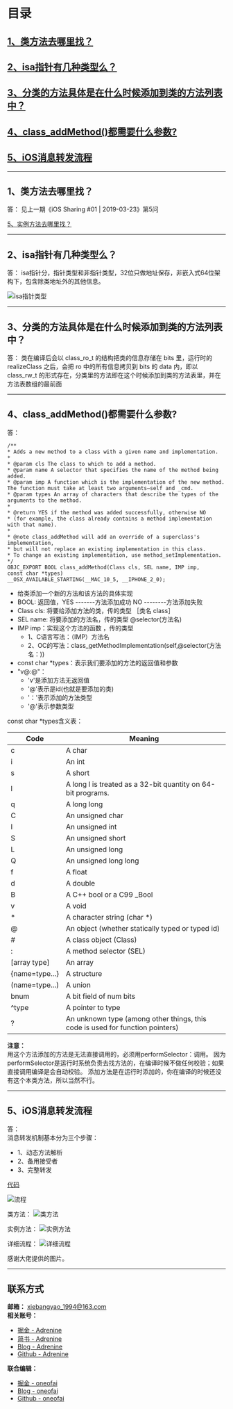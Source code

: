 # 目录
## [1、类方法去哪里找？](#21)
## [2、isa指针有几种类型么？](#22)
## [3、分类的方法具体是在什么时候添加到类的方法列表中？](#23)
## [4、class_addMethod()都需要什么参数?](#24)
## [5、iOS消息转发流程](#25)


***

<h2 id="21">1、类方法去哪里找？</h2>
答：
见上一期《iOS Sharing #01 | 2019-03-23》第5问

[5、实例方法去哪里找？](https://github.com/MeetFutureOrg/iOSSharing/blob/master/iOSSharing%20%231%20%7C%202019-03-23/iOSSharing%20%231%20%7C%202019-03-23.md)

***
<h2 id="22">2、isa指针有几种类型么？</h2>
答：
isa指针分，指针类型和非指针类型，32位只做地址保存，非嵌入式64位架构下，包含除类地址外的其他信息。

![isa指针类型](https://user-gold-cdn.xitu.io/2019/3/28/169c2dfbc688be64?w=1686&h=1072&f=jpeg&s=85856)

***
<h2 id="23">3、分类的方法具体是在什么时候添加到类的方法列表中？</h2>
答：
类在编译后会以 class_ro_t 的结构把类的信息存储在 bits 里，运行时的 realizeClass 之后，会把 ro 中的所有信息拷贝到 bits 的 data 内，即以 class_rw_t 的形式存在，分类里的方法即在这个时候添加到类的方法表里，并在方法表数组的最前面



***

<h2 id="24">4、class_addMethod()都需要什么参数?</h2>
答：

```objc
/**
* Adds a new method to a class with a given name and implementation.
*
* @param cls The class to which to add a method.
* @param name A selector that specifies the name of the method being added.
* @param imp A function which is the implementation of the new method. The function must take at least two arguments—self and _cmd.
* @param types An array of characters that describe the types of the arguments to the method.
*
* @return YES if the method was added successfully, otherwise NO
* (for example, the class already contains a method implementation with that name).
*
* @note class_addMethod will add an override of a superclass's implementation,
* but will not replace an existing implementation in this class.
* To change an existing implementation, use method_setImplementation.
*/
OBJC_EXPORT BOOL class_addMethod(Class cls, SEL name, IMP imp,
const char *types)
__OSX_AVAILABLE_STARTING(__MAC_10_5, __IPHONE_2_0);

```

* 给类添加一个新的方法和该方法的具体实现
* BOOL: 返回值，YES -------方法添加成功 NO --------方法添加失败
* Class cls: 将要给添加方法的类，传的类型 ［类名 class］
* SEL name: 将要添加的方法名，传的类型  @selector(方法名)
* IMP imp：实现这个方法的函数 ，传的类型  
    * 1、C语言写法：（IMP）方法名 
    * 2、OC的写法：class_getMethodImplementation(self,@selector(方法名：))
* const char *types：表示我们要添加的方法的返回值和参数
* "v@:@"：
    * 'v'是添加方法无返回值   
    * '@'表示是id(也就是要添加的类) 
    * '：'表示添加的方法类型  
    * '@'表示参数类型

const char *types含义表：</br>

| Code | Meaning
| ----- | --------- |
| c | A char |
| i | An int |
| s | A short |
| l | A long l is treated as a 32-bit quantity on 64-bit programs. |
| q | A long long |
| C | An unsigned char |
| I | An unsigned int |
| S | An unsigned short |
| L | An unsigned long |
| Q | An unsigned long long |
| f | A float |
| d | A double |
| B | A C++ bool or a C99 _Bool |
| v | A void |
| * | A character string (char *) |
| @ | An object (whether statically typed or typed id) |
| # | A class object (Class) |
| : | A method selector (SEL) |
| [array type] | An array |
| {name=type...} | A structure |
| (name=type...) | A union |
| bnum | A bit field of num bits |
| ^type | A pointer to type |
| ? | An unknown type (among other things, this code is used for function pointers) |

**注意：**</br>
用这个方法添加的方法是无法直接调用的，必须用performSelector：调用。
因为performSelector是运行时系统负责去找方法的，在编译时候不做任何校验；如果直接调用编译是会自动校验。
添加方法是在运行时添加的，你在编译的时候还没有这个本类方法，所以当然不行。

***

<h2 id="25">5、iOS消息转发流程</h2>
答：</br>
消息转发机制基本分为三个步骤：</br>

* 1、动态方法解析
* 2、备用接受者
* 3、完整转发

[代码](https://github.com/Adrenine/ForwardInvocation)

![流程](https://i.loli.net/2019/03/29/5c9dd0956f0fd.png)

类方法：
![类方法](https://user-gold-cdn.xitu.io/2019/3/28/169c2fb8e0754da2?w=822&h=1036&f=png&s=134393)

实例方法：
![实例方法](https://user-gold-cdn.xitu.io/2019/3/28/169c2fbff0f91b68?w=856&h=1384&f=png&s=202132)

详细流程：
![详细流程](https://i.loli.net/2019/03/29/5c9dcfbd2b74c.jpg)

感谢大佬提供的图片。
***

## 联系方式
**邮箱：** xiebangyao_1994@163.com</br>
**相关账号：**
* [掘金 - Adrenine](https://juejin.im/user/57c39bfb79bc440063e5ad44)
* [简书 - Adrenine](https://www.jianshu.com/u/b20be2dcb0c3)
* [Blog - Adrenine](https://adrenine.github.io/)
* [Github - Adrenine](https://github.com/Adrenine)

**联合编辑：**
* [掘金 - oneofai](https://juejin.im/user/596490e6f265da6c306535c4)
* [Blog - oneofai](https://oneofai.github.io/)
* [Github - oneofai](https://github.com/oneofai)
